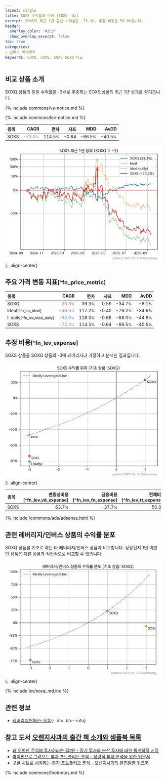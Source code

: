 ```yaml
---
layout: single
title: SOXS 수익률과 비용 (SOXQ -3x)
excerpt: SOXS의 최근 1년 환산 수익률은 -73.3%, 추정 비용은 50.0%입니다.
header:
  overlay_color: "#333"
  show_overlay_excerpt: false
toc: true
categories:
- 인버스 레버리지
keywords: SOXQ, SOXS, SOXS SOXQ 비교
---
```


## 비교 상품 소개


SOXQ 상품의 일일 수익률을 -3배로 추종하는 SOXS 상품의 최근 1년 성과를 살펴봅니다.





{% include commons/vs-notice.md %}

{% include commons/lev-notice.md %}

| **종목** | **CAGR** | **편차** | **샤프** | **MDD** | **AvDD** |
| :------------ | ------: | -----------: | -------: | ------: | -------: |
| SOXS | <span style="color: cornflowerblue">-73.3<small>%</small></span> | 114.5<small>%</small> | -0.64 | -86.5<small>%</small> | -40.5<small>%</small> |

<!-- more -->


![SOXS](/lev/images/soxs.png){: .align-center}


## 주요 가격 변동 지표<small>[^fn_price_metric]</small>


| **종목** | **CAGR** | **편차** | **샤프** | **MDD** | **AvDD** |
| :------------ | ------: | -----------: | -------: | ------: | -------: |
| SOXQ | <span style="color: tomato">23.3<small>%</small></span> | 39.3<small>%</small> | 0.59 | -34.7<small>%</small> | -8.1<small>%</small> |
| Ideal<small>[^fn_lev_ideal]</small> | <span style="color: cornflowerblue">-46.6<small>%</small></span> | 117.2<small>%</small> | -0.40 | -79.2<small>%</small> | -34.6<small>%</small> |
| I. daily<small>[^fn_lev_ideal_daily]</small> | <span style="color: cornflowerblue">-80.6<small>%</small></span> | 118.0<small>%</small> | -0.68 | -88.0<small>%</small> | -44.8<small>%</small> |
| SOXS | <span style="color: cornflowerblue">-73.3<small>%</small></span> | 114.5<small>%</small> | -0.64 | -86.5<small>%</small> | -40.5<small>%</small> |


## 추정 비용<small>[^fn_lev_expense]</small><a id="expense"></a>

SOXS 상품을 SOXQ 상품의 -3배 레버리지라 가정하고 분석한 결과입니다.

![SOXS](/lev/images/soxs_ideal.png){: .align-center}

| **종목** | **변동성비용**[^fn_lev_vd_expense] | **금융비용**[^fn_lev_fn_expense] | **전체비용**[^fn_lev_tt_expense] |
| :------------ | ------: | -----------: | -------: |
| SOXS | 63.7<small>%</small> | -37.7<small>%</small> | 50.0<small>%</small> |

{% include /commons/ads/adsense.html %}



## 관련 레버리지/인버스 상품의 수익률 분포

SOXQ 상품을 기초로 하는 타 레버리지/인버스 상품과 비교합니다. 상장된지 1년 미만인 상품은 다른 상품과 직접적으로 비교할 수 없습니다.

![SOXQ](/lev/images/soxq_ideal.png){: .align-center}

{% include lev/soxq_md.inc %}


## 관련 정보

- [레버리지/인버스 목록](/lev/){: .btn .btn--info}


## 참고 도서 [오렌지사과의 출간 책 소개와 샘플북 목록](https://kongdori.tistory.com/691)

- [왜 위험한 주식에 투자하라는 걸까? - 장기 투자와 분산 투자에 대한 통계학적 시각](https://kongdori.tistory.com/421)
- [파이썬으로 그려보는 투자 포트폴리오 분석  - 정량적 투자 분석을 위한 입문서](https://kongdori.tistory.com/643)
- [구글 시트로 시작하는 투자 포트폴리오 분석 - 오렌지사과의 불친절한 워크북](https://kongdori.tistory.com/449)

{% include commons/footnotes.md %}